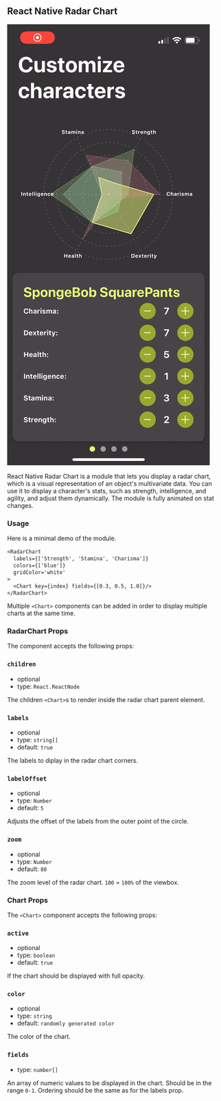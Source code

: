 ## React Native Radar Chart

![](demo.gif)

React Native Radar Chart is a module that lets you display a radar chart, which is a visual representation of an object's multivariate data. You can use it to display a character's stats, such as strength, intelligence, and agility, and adjust them dynamically. The module is fully animated on stat changes.

### Usage

Here is a minimal demo of the module.

```
<RadarChart
  labels={['Strength', 'Stamina', 'Charisma']}
  colors={['blue']}
  gridColor='white'
>
  <Chart key={index} fields={[0.3, 0.5, 1.0]}/>
</RadarChart>
```

Multiple `<Chart>` components can be added in order to display multiple charts at the same time.

### RadarChart Props
The <RadarChart> component accepts the following props:

### `children`

- optional
- type: `React.ReactNode`

The children `<Chart>`s to render inside the radar chart parent element.

### `labels`

- optional
- type: `string[]`
- default: `true`

The labels to diplay in the radar chart corners.

### `labelOffset`

- optional
- type: `Number`
- default: `5`

Adjusts the offset of the labels from the outer point of the circle.

### `zoom`

- optional
- type: `Number`
- default: `80`

The zoom level of the radar chart. `100` = `100%` of the viewbox.

### Chart Props
The `<Chart>` component accepts the following props:

### `active`

- optional
- type: `boolean`
- default: `true`

If the chart should be displayed with full opacity.

### `color`

- optional
- type: `string`
- default: `randomly generated color`

The color of the chart.

### `fields`

- type: `number[]`

An array of numeric values to be displayed in the chart. Should be in the range `0-1`. Ordering should be the same as for the labels prop.